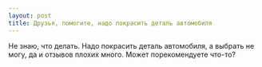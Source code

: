 ```yaml
---
layout: post 
title: Друзья, помогите, надо покрасить деталь автомобиля 
--- 
```

Не знаю, что делать. Надо покрасить деталь автомобиля, а выбрать не могу, да и отзывов плохих много. Может порекомендуете что-то?